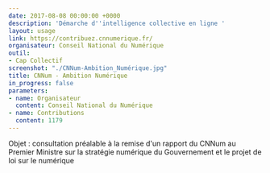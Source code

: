 ```yaml
---
date: 2017-08-08 00:00:00 +0000
description: 'Démarche d''intelligence collective en ligne '
layout: usage
link: https://contribuez.cnnumerique.fr/
organisateur: Conseil National du Numérique
outil:
- Cap Collectif
screenshot: "./CNNum-Ambition_Numérique.jpg"
title: CNNum - Ambition Numérique
in_progress: false
parameters:
- name: Organisateur
  content: Conseil National du Numérique
- name: Contributions
  content: 1179
---
```



Objet : consultation préalable à la remise d'un rapport du CNNum au Premier Ministre sur la stratégie numérique du Gouvernement et le projet de loi sur le numérique
